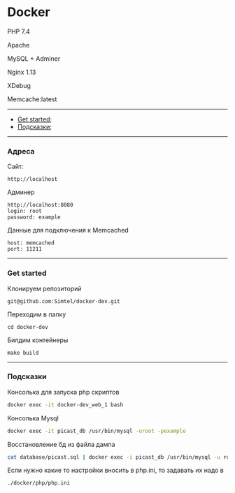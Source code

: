 # Docker 

PHP 7.4

Apache 

MySQL + Adminer

Nginx 1.13

XDebug

Memcache:latest

---

 + [Get started](#getstarted);
 + [Подсказки](#helpers);
---
### Адреса

Сайт:
```
http://localhost
```

Админер
```
http://localhost:8080
login: root
password: example
```

Данные для подключения к Memcached
```
host: memcached
port: 11211
```
---
### <a name="getstarted"></a> Get started

Клонируем репозиторий
```console
git@github.com:Simtel/docker-dev.git
```
Переходим в папку
```console
cd docker-dev
``` 

Билдим контейнеры
```console
make build
```
---
### <a name="helpers"></a> Подсказки
Консолька для запуска php скриптов

```sh
docker exec -it docker-dev_web_1 bash
```

Консолька Mysql
```sh
docker exec -it picast_db /usr/bin/mysql -uroot -pexample
```

Восстановление бд из файла дампа
```sh
cat database/picast.sql | docker exec -i picast_db /usr/bin/mysql -u root --password=example picast
```

Если нужно какие то настройки вносить в php.ini, то задавать их надо в 

```console
./docker/php/php.ini
```

